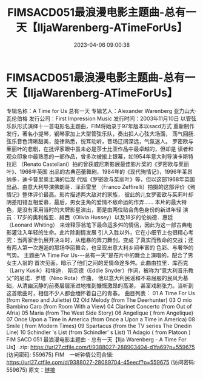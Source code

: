 ﻿---
title: FIMSACD051最浪漫电影主题曲-总有一天【IljaWarenberg-ATimeForUs】
date: 2023-04-06 09:00:38
categories: 外语音乐
tags: 外语音乐
---
# FIMSACD051最浪漫电影主题曲-总有一天【IljaWarenberg-ATimeForUs】

专辑名称：A Time for Us 总有一天
专辑艺人：Alexander Warenberg 亚力山大·瓦伦伯格
发行公司：First Impression Music
发行时间：2003年11月10日
以管弦乐队形式演绎十一首电影名主题曲，FIM将始录于97年版本以sacd方式
重新制作发行，著名小提琴，钢琴家加上大型管弦乐队，奏出扣人心弦大场面，
荡气回肠.
弦乐音色清晰甜美，旋律熟悉，悦耳动听，音场辽阔深远，气氛迷人。
罗密欧与茱丽叶的悲剧，在批评家眼中虽未必是莎士比亚作品中最卓越的，但却是
读者和观众印象中最熟悉的一部作品，曾多次被搬上银幕，如1954年意大利导演卡斯特拉尼
（Renato Castellani）拍的曾获威尼斯影展最佳影片奖的《罗密欧与茱丽叶》、1966年英国
出品的古典芭蕾舞剧、1984年的《现代殉情记》，1996年莱昂纳多．迪卡普里奥主演的后现
代版《罗密欧与茱丽叶》等，但以这部1968年英国出品、由意大利导演佛朗哥．泽菲雷里
（Franco Zeffirelli）拍摄的这部评价《殉情记》整体评价最高。影片描述两大敌对的家族，
彼此的儿女罗密欧与茱莉叶却阴差阳错互相爱慕，最后，男女主角的爱情不敌命运的作弄……
本片的最大特色，是没有采用当时的大牌影星演出，而是由两位贴合角色身份的新进年轻
演员：17岁的奥利维亚．赫西（Olivia Hussey）以及18岁的伦纳德．惠廷（Leonard Whiting）
来诠释莎翁笔下最命运多舛的情侣，因此为这一部古典电影灌注入年轻的生命。此片除剧情发展
引人入胜以外，它在小细节上也很精心考究：当两家世仇展开决斗时，从粗暴的弄刀舞剑，变成
了真实而致命的交战；还有两人第一次邂逅的那场华丽舞会，也呈现出意大利乡间丰富的
色彩、与奢华的气势。
主题曲“A Time For Us---总有一天”是在片中的舞会上演唱的，配合了男女主人翁的
首次见面，暗示了他们之间的爱情命途多舛。此曲由拉里．库西克（Larry Kusik）和埃迪．
斯奈德（Eddie Snyder）作词，被称为“意大利音乐教父”的尼诺．罗塔（Nino Rota）作曲，
他以意大利民谣和不易屈服的民风为基础，从清幽沉静的前奏层层渐进地推到慷慨激昂的高潮，
甚富戏剧张力。当听到这首歌曲时，相信不少人都会缅怀着自己的青春。
曲目列表：
01 A Time For Us (from Remeo and
Juliette)
02 Old Melody (from The Deerhunter)
03 O mio Bambino Caro (from Room With a View)
04 Clarinet Concerto (from Out of Afria)
05 Maria (from The West Side Story)
06 Angelique ( from Angelique)
07 Once Upon a Time in America (from Once a Upon a Time in
America)
08 Smile ( from Modern Times)
09 Spartacus (from the TV series The Onedin Line)
10 Schindler 's List (from Schindler' s
List)
11 Adagio ( from Platoon
)
FIM SACD 051 最浪漫电影主题曲 - 总有一天【Ilja Warenberg - A Time For Us】.zip:
https://url27.ctfile.com/f/9388027-288903404-d1fa69?p=559675
(访问密码: 559675)
FIM　一听钟情公司合辑: https://url27.ctfile.com/d/9388027-28089704-45eecf?p=559675
(访问密码: 559675)
原文：[链接](https://blog.sina.com.cn/s/blog_1647c7e76010311bd.html)